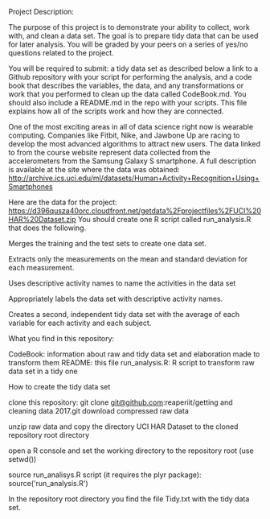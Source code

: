 Project Description:

The purpose of this project is to demonstrate your ability to collect, work with, and clean a data set. The goal is to prepare tidy data that can be used for later analysis. You will be graded by your peers on a series of yes/no questions related to the project.


You will be required to submit:
a tidy data set as described below
a link to a Github repository with your script for performing the analysis, and
a code book that describes the variables, the data, and any transformations or work that you performed to clean up the data called CodeBook.md. You should also include a README.md in the repo with your scripts. This file explains how all of the scripts work and how they are connected.

One of the most exciting areas in all of data science right now is wearable computing. Companies like Fitbit, Nike, and Jawbone Up are racing to develop the most advanced algorithms to attract new users. The data linked to from the course website represent data collected from the accelerometers from the Samsung Galaxy S smartphone. A full description is available at the site where the data was obtained: http://archive.ics.uci.edu/ml/datasets/Human+Activity+Recognition+Using+Smartphones

Here are the data for the project: https://d396qusza40orc.cloudfront.net/getdata%2Fprojectfiles%2FUCI%20HAR%20Dataset.zip
You should create one R script called run_analysis.R that does the following.

Merges the training and the test sets to create one data set.

Extracts only the measurements on the mean and standard deviation for each measurement.

Uses descriptive activity names to name the activities in the data set

Appropriately labels the data set with descriptive activity names.

Creates a second, independent tidy data set with the average of each variable for each activity and each subject.


What you find in this repository:

CodeBook: information about raw and tidy data set and elaboration made to transform them
README: this file
run_analysis.R: R script to transform raw data set in a tidy one


How to create the tidy data set

clone this repository: git clone git@github.com:reaperiit/getting and cleaning data 2017.git
download compressed raw data

unzip raw data and copy the directory UCI HAR Dataset to the cloned repository root directory

open a R console and set the working directory to the repository root (use setwd())

source run_analisys.R script (it requires the plyr package): source('run_analysis.R')

In the repository root directory you find the file Tidy.txt with the tidy data set.
